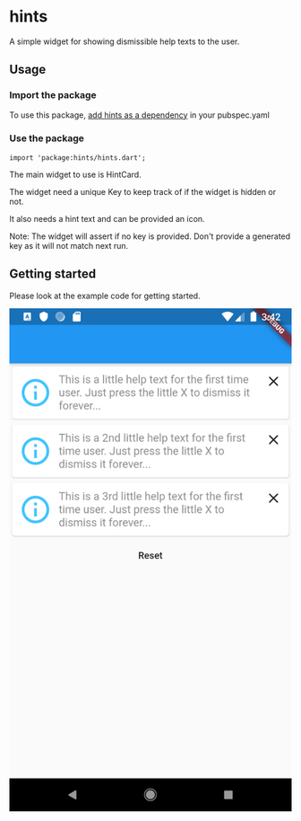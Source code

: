 # hints

A simple widget for showing dismissible help texts to the user.

## Usage

### Import the package

To use this package, [add hints as a dependency]() in your pubspec.yaml

### Use the package

    import 'package:hints/hints.dart';

The main widget to use is HintCard.

The widget need a unique Key to keep track of if the widget is hidden or not.

It also needs a hint text and can be provided an icon.

Note: The widget will assert if no key is provided. Don't provide a generated key as it will not match next run.

## Getting started

Please look at the example code for getting started.

![Screenshot](/screenshot.png?raw=true "Hints in action")
